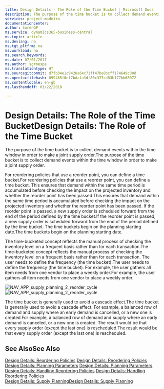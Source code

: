 ```yaml
---
title: Design Details - The Role of the Time Bucket | Microsoft Docs
description: The purpose of the time bucket is to collect demand events within the time window in order to make a joint supply order.
services: project-madeira
documentationcenter: 
author: SorenGP
ms.service: dynamics365-business-central
ms.topic: article
ms.devlang: na
ms.tgt_pltfrm: na
ms.workload: na
ms.search.keywords: 
ms.date: 07/01/2017
ms.author: sgroespe
ms.translationtype: HT
ms.sourcegitcommit: d7fb34e1c9428a64c71ff47be8bcff174649c00d
ms.openlocfilehash: 099465f0ef7bdafa3df80c377cd83b177bb68072
ms.contentlocale: en-gb
ms.lasthandoff: 03/22/2018

---
```

# <a name="design-details-the-role-of-the-time-bucket"></a><span data-ttu-id="6a241-103">Design Details: The Role of the Time Bucket</span><span class="sxs-lookup"><span data-stu-id="6a241-103">Design Details: The Role of the Time Bucket</span></span>
<span data-ttu-id="6a241-104">The purpose of the time bucket is to collect demand events within the time window in order to make a joint supply order.</span><span class="sxs-lookup"><span data-stu-id="6a241-104">The purpose of the time bucket is to collect demand events within the time window in order to make a joint supply order.</span></span>  
  
 <span data-ttu-id="6a241-105">For reordering policies that use a reorder point, you can define a time bucket.</span><span class="sxs-lookup"><span data-stu-id="6a241-105">For reordering policies that use a reorder point, you can define a time bucket.</span></span> <span data-ttu-id="6a241-106">This ensures that demand within the same time period is accumulated before checking the impact on the projected inventory and whether the reorder point has been passed.</span><span class="sxs-lookup"><span data-stu-id="6a241-106">This ensures that demand within the same time period is accumulated before checking the impact on the projected inventory and whether the reorder point has been passed.</span></span> <span data-ttu-id="6a241-107">If the reorder point is passed, a new supply order is scheduled forward from the end of the period defined by the time bucket.</span><span class="sxs-lookup"><span data-stu-id="6a241-107">If the reorder point is passed, a new supply order is scheduled forward from the end of the period defined by the time bucket.</span></span> <span data-ttu-id="6a241-108">The time buckets begin on the planning starting date.</span><span class="sxs-lookup"><span data-stu-id="6a241-108">The time buckets begin on the planning starting date.</span></span>  
  
 <span data-ttu-id="6a241-109">The time-bucketed concept reflects the manual process of checking the inventory level on a frequent basis rather than for each transaction.</span><span class="sxs-lookup"><span data-stu-id="6a241-109">The time-bucketed concept reflects the manual process of checking the inventory level on a frequent basis rather than for each transaction.</span></span> <span data-ttu-id="6a241-110">The user needs to define the frequency (the time bucket).</span><span class="sxs-lookup"><span data-stu-id="6a241-110">The user needs to define the frequency (the time bucket).</span></span> <span data-ttu-id="6a241-111">For example, the user gathers all item needs from one vendor to place a weekly order.</span><span class="sxs-lookup"><span data-stu-id="6a241-111">For example, the user gathers all item needs from one vendor to place a weekly order.</span></span>  
  
 <span data-ttu-id="6a241-112">![](media/nav_app_supply_planning_2_reorder_cycle.png "NAV_APP_supply_planning_2_reorder_cycle")</span><span class="sxs-lookup"><span data-stu-id="6a241-112">![](media/nav_app_supply_planning_2_reorder_cycle.png "NAV_APP_supply_planning_2_reorder_cycle")</span></span>  
  
 <span data-ttu-id="6a241-113">The time bucket is generally used to avoid a cascade effect.</span><span class="sxs-lookup"><span data-stu-id="6a241-113">The time bucket is generally used to avoid a cascade effect.</span></span> <span data-ttu-id="6a241-114">For example, a balanced row of demand and supply where an early demand is cancelled, or a new one is created.</span><span class="sxs-lookup"><span data-stu-id="6a241-114">For example, a balanced row of demand and supply where an early demand is canceled, or a new one is created.</span></span> <span data-ttu-id="6a241-115">The result would be that every supply order (except the last one) is rescheduled.</span><span class="sxs-lookup"><span data-stu-id="6a241-115">The result would be that every supply order (except the last one) is rescheduled.</span></span>  
  
## <a name="see-also"></a><span data-ttu-id="6a241-116">See Also</span><span class="sxs-lookup"><span data-stu-id="6a241-116">See Also</span></span>  
 <span data-ttu-id="6a241-117">[Design Details: Reordering Policies](design-details-reordering-policies.md) </span><span class="sxs-lookup"><span data-stu-id="6a241-117">[Design Details: Reordering Policies](design-details-reordering-policies.md) </span></span>  
 <span data-ttu-id="6a241-118">[Design Details: Planning Parameters](design-details-planning-parameters.md) </span><span class="sxs-lookup"><span data-stu-id="6a241-118">[Design Details: Planning Parameters](design-details-planning-parameters.md) </span></span>  
 <span data-ttu-id="6a241-119">[Design Details: Handling Reordering Policies](design-details-handling-reordering-policies.md) </span><span class="sxs-lookup"><span data-stu-id="6a241-119">[Design Details: Handling Reordering Policies](design-details-handling-reordering-policies.md) </span></span>  
 [<span data-ttu-id="6a241-120">Design Details: Supply Planning</span><span class="sxs-lookup"><span data-stu-id="6a241-120">Design Details: Supply Planning</span></span>](design-details-supply-planning.md)
